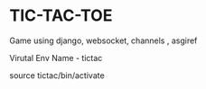 # TIC-TAC-TOE

Game using django, websocket, channels , asgiref

 Virutal Env Name - tictac
  
 source tictac/bin/activate
  

